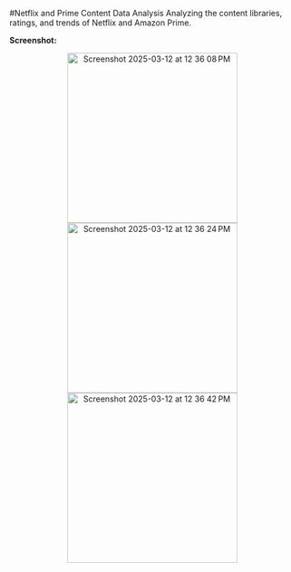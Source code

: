 #Netflix and Prime Content Data Analysis
Analyzing the content libraries, ratings, and trends of Netflix and Amazon Prime.

**Screenshot:**  
<p align="center">
<img width="300" alt="Screenshot 2025-03-12 at 12 36 08 PM" src="https://github.com/user-attachments/assets/c69f4361-bde9-44fe-82f0-e222f3773d95" />
<img width="300" alt="Screenshot 2025-03-12 at 12 36 24 PM" src="https://github.com/user-attachments/assets/623ba67f-0ad6-4fee-9269-4bfcb94c3dfc" />
<img width="300" alt="Screenshot 2025-03-12 at 12 36 42 PM" src="https://github.com/user-attachments/assets/74ca6e95-e904-4c2c-879e-9854bf37df76" />
</p>

